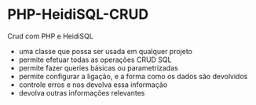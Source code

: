 # PHP-HeidiSQL-CRUD
Crud com PHP e HeidiSQL
- uma classe que possa ser usada em qualquer projeto
- permite efetuar todas as operações CRUD SQL
- permite fazer queries básicas ou parametrizadas
- permite configurar a ligação, e a forma como os dados são devolvidos
- controle erros e nos devolva essa informação
- devolva outras informações relevantes
